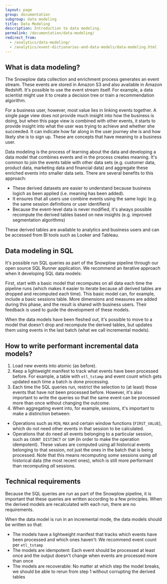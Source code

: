 ```yaml
---
layout: page
group: documentation
subgroup: data modeling
title: Data Modeling
description: Introduction to data modeling.
permalink: /documentation/data-modeling/
redirect_from:
  - /analytics/data-modeling/
  - /analytics/event-dictionaries-and-data-models/data-modeling.html
---
```


## What is data modeling?

The Snowplow data collection and enrichment process generates an event stream. These events are stored in Amazon S3 and also available in Amazon Redshift. It's possible to use the event stream itself. For example, a data scientist might use it to create a decision tree or train a recommendation algorithm.

For a business user, however, most value lies in linking events together. A single page view does not provide much insight into how the business is doing, but when this page view is combined with other events, it starts to provide insight into what the user was trying to achieve and whether she succeeded. It can indicate how far along in the user journey she is and how likely she is to sign up. These are concepts that have meaning to a business user.

Data modeling is the process of learning about the data and developing a data model that combines events and in the process creates meaning. It's common to join the events table with other data sets (e.g. customer data, product data, marketing data and financial data) and aggregate these enriched events into smaller data sets. There are several benefits to this approach:

- These derived datasets are easier to understand because business logich as been applied (i.e. meaning has been added).
- It ensures that all users use combine events using the same logic (e.g. the same session definitions or user identifiers)
- Because the event-level data is never modified, it's always possible recompute the derived tables based on new insights (e.g. improved segmentation algorithms)

These derived tables are available to analytics and business users and can be accessed from BI tools such as Looker and Tableau.

## Data modeling in SQL

It's possible run SQL queries as part of the Snowplow pipeline through our open source SQL Runner application. We recommend an iterative approach when it developing SQL data models:

First, start with a basic model that recomputes on all data each time the pipeline runs (which makes it easier to iterate because all derived tables are dropped and recomputed each time). This basic model can, for example, include a basic sessions table. More dimensions and measures are added during this phase, and the result is shared with business users. Their feedback is used to guide the development of these models.

When the data models have been fleshed out, it's possible to move to a model that doesn't drop and recompute the derived tables, but updates them using events in the last batch (what we call incremental models).

## How to write performant incremental data models?

1. Load new events into atomic (as before).
2. Keep a lightweight manifest to track what events have been processed before. For example, a table with `etl_tstamp` and event count which gets updated each time a batch is done processing.
3. Each time the SQL queries run, restrict the selection to (at least) those events that have not been processed before. However, it's also important to write the queries so that the same event can be processed more than once without changing the outcome.
4. When aggregating event into, for example, sessions, it's important to make a distinction between:
  - Operations such as `MIN`, `MAX` and certain window functions (`FIRST_VALUE`), which do not need other events in that session to be calculated.
  - Operations that do need all events belonging to a particular session, such as `COUNT DISTINCT` or `SUM` (in order to make the operation idempotent). These values are computed using all historical events belonging to that session, not just the ones in the batch that is being processed. Note that this means recomputing *some* sessions using *all* historical data (the most recent ones), which is still more performant than recomputing *all* sessions.

## Technical requirements

Because the SQL queries are run as part of the Snowplow pipeline, it is important that these queries are written according to a few principles. When the derived models are recalculated with each run, there are no requirements.

When the data model is run in an incremental mode, the data models should be written so that:

- The models have a lightweight manifest that tracks which events have been processed and which ones haven't: We recommend event count per `etl_tstamp`
- The models are idempotent: Each event should be processed at least once and the output doesn't change when events are processed more than once
- The models are recoverable: No matter at which step the model breaks, we should be able to rerun from step 1 without corrupting the derived tables

<!--

- identify the ‘key’ e.g. user ID for user table
- identify the subset of rows in table that will be updated based on new data (e.g. user IDs in the landing schema)
- divide metrics into two categories:
- simple e.g. min, max and derived dimensions e.g. landing page, exit page
- complex e.g. sum, count, count distinct
- for simple metrics and derived dimensions, calculate based on data in batch and data saved from previous batches
- for complex metrics recalculate from events table, but only using the subset of keys relevant to this batch (makes the SQL fast and robust)†

Have a way of keeping track of which events are included, so that data can safely arrive whilst the data modeling is being done. (Event / run manifest)
-->
